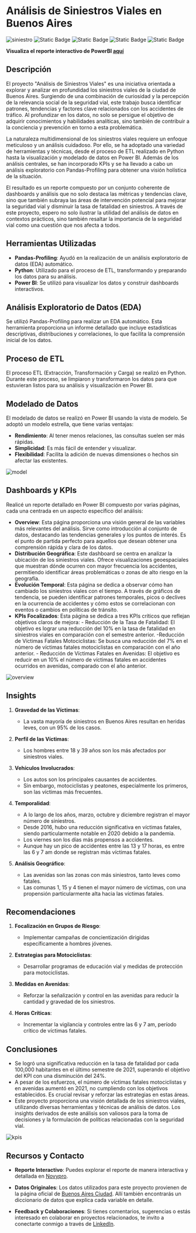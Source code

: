 # Análisis de Siniestros Viales en Buenos Aires

![siniestro](Imagenes/siniestro-viales-3.jpg)
![Static Badge](https://img.shields.io/badge/Python-gray?style=flat&logo=python)
![Static Badge](https://img.shields.io/badge/-Pandas-gray?style=flat&logo=pandas)
![Static Badge](https://img.shields.io/badge/Numpy-gray?style=flat&logo=Numpy)
![Static Badge](https://img.shields.io/badge/PowerBI-gray?style=flat&logo=PowerBI)

**Visualiza el reporte interactivo de PowerBI [aquí](https://www.novypro.com/project/análisis-de-siniestros-viales-en-buenos-aires)**

## Descripción

El proyecto "Análisis de Siniestros Viales" es una iniciativa orientada a explorar y analizar en profundidad los siniestros viales de la ciudad de Buenos Aires. Surgiendo de una combinación de curiosidad y la percepción de la relevancia social de la seguridad vial, este trabajo busca identificar patrones, tendencias y factores clave relacionados con los accidentes de tráfico. Al profundizar en los datos, no solo se persigue el objetivo de adquirir conocimientos y habilidades analíticas, sino también de contribuir a la conciencia y prevención en torno a esta problemática.

La naturaleza multidimensional de los siniestros viales requiere un enfoque meticuloso y un análisis cuidadoso. Por ello, se ha adoptado una variedad de herramientas y técnicas, desde el proceso de ETL realizado en Python hasta la visualización y modelado de datos en Power BI. Además de los análisis centrales, se han incorporado KPIs y se ha llevado a cabo un análisis exploratorio con Pandas-Profiling para obtener una visión holística de la situación.

El resultado es un reporte compuesto por un conjunto coherente de dashboards y análisis que no solo destaca las métricas y tendencias clave, sino que también subraya las áreas de intervención potencial para mejorar la seguridad vial y disminuir la tasa de fatalidad en siniestros. A través de este proyecto, espero no solo ilustrar la utilidad del análisis de datos en contextos prácticos, sino también resaltar la importancia de la seguridad vial como una cuestión que nos afecta a todos.

## Herramientas Utilizadas

- **Pandas-Profiling**: Ayudó en la realización de un análisis exploratorio de datos (EDA) automático.
- **Python**: Utilizado para el proceso de ETL, transformando y preparando los datos para su análisis.
- **Power BI**: Se utilizó para visualizar los datos y construir dashboards interactivos.

## Análisis Exploratorio de Datos (EDA)

Se utilizó Pandas-Profiling para realizar un EDA automático. Esta herramienta proporciona un informe detallado que incluye estadísticas descriptivas, distribuciones y correlaciones, lo que facilita la comprensión inicial de los datos.

## Proceso de ETL

El proceso ETL (Extracción, Transformación y Carga) se realizó en Python. Durante este proceso, se limpiaron y transformaron los datos para que estuvieran listos para su análisis y visualización en Power BI. 


## Modelado de Datos

El modelado de datos se realizó en Power BI usando la vista de modelo. Se adoptó un modelo estrella, que tiene varias ventajas:

- **Rendimiento**: Al tener menos relaciones, las consultas suelen ser más rápidas.
- **Simplicidad**: Es más fácil de entender y visualizar.
- **Flexibilidad**: Facilita la adición de nuevas dimensiones o hechos sin afectar las existentes.

![model](Imagenes/data-model.jpeg)

## Dashboards y KPIs

Realicé un reporte detallado en Power BI compuesto por varias páginas, cada una centrada en un aspecto específico del análisis:

- **Overview**: Esta página proporciona una visión general de las variables más relevantes del análisis. Sirve como introducción al conjunto de datos, destacando las tendencias generales y los puntos de interés. Es el punto de partida perfecto para aquellos que desean obtener una comprensión rápida y clara de los datos.
- **Distribución Geográfica**: Este dashboard se centra en analizar la ubicación de los siniestros viales. Ofrece visualizaciones geoespaciales que muestran dónde ocurren con mayor frecuencia los accidentes, permitiendo identificar áreas problemáticas o zonas de alto riesgo en la geografía.
- **Evolución Temporal**: Esta página se dedica a observar cómo han cambiado los siniestros viales con el tiempo. A través de gráficos de tendencia, se pueden identificar patrones temporales, picos o declives en la ocurrencia de accidentes y cómo estos se correlacionan con eventos o cambios en políticas de tránsito.
- **KPIs Focalizados**: Esta página se dedica a tres KPIs críticos que reflejan objetivos claros de mejora:
        - Reducción de la Tasa de Fatalidad: El objetivo es lograr una reducción del 10% en la tasa de fatalidad en siniestros viales en comparación con el semestre anterior.
        -Reducción de Víctimas Fatales Motociclistas: Se busca una reducción del 7% en el número de víctimas fatales motociclistas en comparación con el año anterior.
        - Reducción de Víctimas Fatales en Avenidas: El objetivo es reducir en un 10% el número de víctimas fatales en accidentes ocurridos en avenidas, comparado con el año anterior. 

![overview](Imagenes/overview.jpeg)

## Insights

1. **Gravedad de las Víctimas**: 
    - La vasta mayoría de siniestros en Buenos Aires resultan en heridas leves, con un 95% de los casos.
    
2. **Perfil de las Víctimas**: 
    - Los hombres entre 18 y 39 años son los más afectados por siniestros viales.

3. **Vehículos Involucrados**: 
    - Los autos son los principales causantes de accidentes.    
    - Sin embargo, motociclistas y peatones, especialmente los primeros, son las víctimas más frecuentes.

4. **Temporalidad**:
   - A lo largo de los años, marzo, octubre y diciembre registran el mayor número de siniestros.
   - Desde 2016, hubo una reducción significativa en víctimas fatales, siendo particularmente notable en 2020 debido a la pandemia.
   - Los viernes son los días más propensos a accidentes.
   - Aunque hay un pico de accidentes entre las 13 y 17 horas, es entre las 6 y 7 am donde se registran más víctimas fatales.

5. **Análisis Geográfico**:
   - Las avenidas son las zonas con más siniestros, tanto leves como fatales.
   - Las comunas 1, 15 y 4 tienen el mayor número de víctimas, con una propensión particularmente alta hacia las víctimas fatales.

## Recomendaciones

1. **Focalización en Grupos de Riesgo**: 
    - Implementar campañas de concientización dirigidas específicamente a hombres jóvenes.

2. **Estrategias para Motociclistas**: 
    - Desarrollar programas de educación vial y medidas de protección para motociclistas.

3. **Medidas en Avenidas**: 
    - Reforzar la señalización y control en las avenidas para reducir la cantidad y gravedad de los siniestros.

4. **Horas Críticas**: 
    - Incrementar la vigilancia y controles entre las 6 y 7 am, período crítico de víctimas fatales.

## Conclusiones

- Se logró una significativa reducción en la tasa de fatalidad por cada 100,000 habitantes en el último semestre de 2021, superando el objetivo del KPI con una disminución del 24%.
- A pesar de los esfuerzos, el número de víctimas fatales motociclistas y en avenidas aumentó en 2021, no cumpliendo con los objetivos establecidos. Es crucial revisar y reforzar las estrategias en estas áreas.
- Este proyecto proporciona una visión detallada de los siniestros viales, utilizando diversas herramientas y técnicas de análisis de datos. Los insights derivados de este análisis son valiosos para la toma de decisiones y la formulación de políticas relacionadas con la seguridad vial.


![kpis](Imagenes/kpis.jpeg)


## Recursos y Contacto

- **Reporte Interactivo**: Puedes explorar el reporte de manera interactiva y detallada en [Novypro](https://www.novypro.com/project/análisis-de-siniestros-viales-en-buenos-aires).

- **Datos Originales**: Los datos utilizados para este proyecto provienen de la página oficial de [Buenos Aires Ciudad](https://data.buenosaires.gob.ar/dataset/victimas-siniestros-viales). Allí también encontrarás un diccionario de datos que explica cada variable en detalle.

- **Feedback y Colaboraciones**: Si tienes comentarios, sugerencias o estás interesado en colaborar en proyectos relacionados, te invito a conectarte conmigo a través de [LinkedIn](https://www.linkedin.com/in/kimberly-negrette/).
